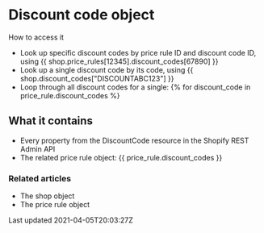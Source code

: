 # Discount code object

How to access it

- Look up specific discount codes by price rule ID and discount code ID, using {{ shop.price\_rules[12345].discount\_codes[67890] }}
- Look up a single discount code by its code, using {{ shop.discount\_codes["DISCOUNTABC123"] }}
- Loop through all discount codes for a single: {% for discount\_code in price\_rule.discount\_codes %}

## What it contains

- Every property from the DiscountCode resource in the Shopify REST Admin API
- The related price rule object: {{ price\_rule.discount\_codes }}

### Related articles

- The shop object
- The price rule object

Last updated 2021-04-05T20:03:27Z